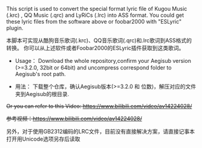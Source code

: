 This script is used to convert the special format lyric file of Kugou Music (.krc) , QQ Music (.qrc) and LyRiCs (.lrc) into ASS format.
You could get these lyric files from the software above or foobar2000 with "ESLyric" plugin.

本脚本可实现从酷狗音乐歌词(.krc)、QQ音乐歌词(.qrc)和.lrc歌词到ASS格式的转换。
你可以从上述软件或者Foobar2000的ESLyric插件获取到这类歌词。


* Usage：
Download the whole repository,confirm your Aegisub version (>=3.2.0, 32bit or 64bit) and uncompress correspond folder to Aegisub's root path.  

* 用法：
下载整个仓库，确认Aegisub版本(>=3.2.0 和 位数)，解压对应的文件夹到Aegisub的根目录.

~~Or you can refer to this Video: https://www.bilibili.com/video/av14224028/~~

~~参考视频：https://www.bilibili.com/video/av14224028/~~

另外，对于使用GB2312编码的LRC文件，目前没有直接解决方案，请直接记事本打开用Unicode选项另存后读取
